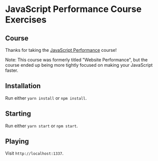 
# JavaScript Performance Course Exercises

## Course

Thanks for taking the [JavaScript Performance](https://frontendmasters.com/courses/web-performance/) course! 

Note: This course was formerly titled "Website Performance", but the course ended up being more tightly focused on making your JavaScript faster.

## Installation

Run either `yarn install` or `npm install`.

## Starting

Run either `yarn start` or `npm start`.

## Playing

Visit `http://localhost:1337`.
